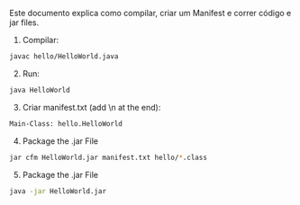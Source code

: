 Este documento explica como compilar, criar um Manifest e correr código e jar files.

1. Compilar:
```bash
javac hello/HelloWorld.java
```

2. Run:
```bash
java HelloWorld
```

3. Criar manifest.txt (add \n at the end):
```bash
Main-Class: hello.HelloWorld

```

4. Package the .jar File
```bash
jar cfm HelloWorld.jar manifest.txt hello/*.class
```

5. Package the .jar File
```bash
java -jar HelloWorld.jar
```
